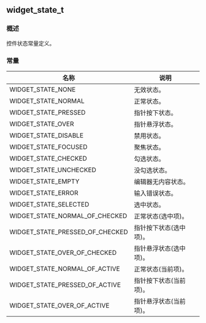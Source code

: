 ## widget\_state\_t
### 概述
 控件状态常量定义。

### 常量
<p id="widget_state_t_consts">

| 名称 | 说明 | 
| -------- | ------- | 
| WIDGET\_STATE\_NONE | 无效状态。 |
| WIDGET\_STATE\_NORMAL | 正常状态。 |
| WIDGET\_STATE\_PRESSED | 指针按下状态。 |
| WIDGET\_STATE\_OVER | 指针悬浮状态。 |
| WIDGET\_STATE\_DISABLE | 禁用状态。 |
| WIDGET\_STATE\_FOCUSED | 聚焦状态。 |
| WIDGET\_STATE\_CHECKED | 勾选状态。 |
| WIDGET\_STATE\_UNCHECKED | 没勾选状态。 |
| WIDGET\_STATE\_EMPTY | 编辑器无内容状态。 |
| WIDGET\_STATE\_ERROR | 输入错误状态。 |
| WIDGET\_STATE\_SELECTED | 选中状态。 |
| WIDGET\_STATE\_NORMAL\_OF\_CHECKED | 正常状态(选中项)。 |
| WIDGET\_STATE\_PRESSED\_OF\_CHECKED | 指针按下状态(选中项)。 |
| WIDGET\_STATE\_OVER\_OF\_CHECKED | 指针悬浮状态(选中项)。 |
| WIDGET\_STATE\_NORMAL\_OF\_ACTIVE | 正常状态(当前项)。 |
| WIDGET\_STATE\_PRESSED\_OF\_ACTIVE | 指针按下状态(当前项)。 |
| WIDGET\_STATE\_OVER\_OF\_ACTIVE | 指针悬浮状态(当前项)。 |
